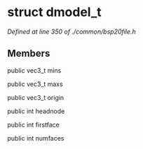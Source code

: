 # struct dmodel_t

*Defined at line 350 of ./common/bsp20file.h*

## Members

public vec3_t mins

public vec3_t maxs

public vec3_t origin

public int headnode

public int firstface

public int numfaces



